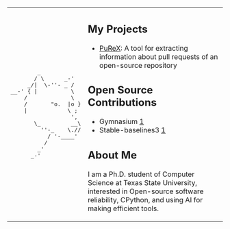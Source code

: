 <table>
<tr>
<td>

<pre>
        _
       / \      _-'
     _/|  \-''- _ /
__-' { |          \
    /             \
    /       "o.  |o }
    |            \ ;
                  ',
       \_         __\
         ''-_    \.//
           / '-____'
          /
        _'
      _-'
</pre>

</td>
<td>

## My Projects
- [PuReX](https://github.com/j0m0k0/PuReX): A tool for extracting information about pull requests of an open-source repository
  
## Open Source Contributions
- Gymnasium [1](https://github.com/Farama-Foundation/Gymnasium/pull/1358)  
- Stable-baselines3 [1](https://github.com/DLR-RM/stable-baselines3/pull/2143)  


## About Me
I am a Ph.D. student of Computer Science at Texas State University, interested in Open-source software reliability, CPython, and using AI for making efficient tools.

</td>
</tr>
</table>
